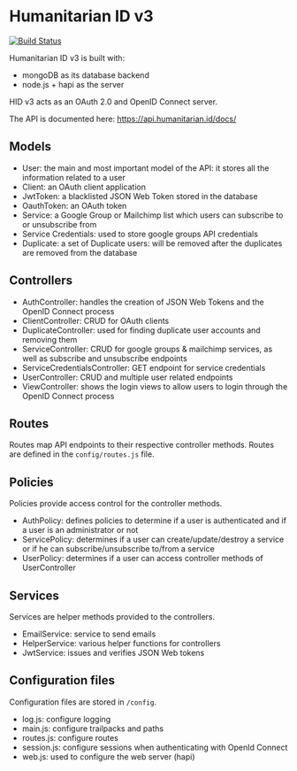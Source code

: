 # Humanitarian ID v3

[![Build Status](https://travis-ci.org/UN-OCHA/hid_api.svg?branch=master)](https://travis-ci.org/UN-OCHA/hid_api)

Humanitarian ID v3 is built with:

* mongoDB as its database backend
* node.js + hapi as the server

HID v3 acts as an OAuth 2.0 and OpenID Connect server.

The API is documented here: https://api.humanitarian.id/docs/

## Models

* User: the main and most important model of the API: it stores all the information related to a user
* Client: an OAuth client application
* JwtToken: a blacklisted JSON Web Token stored in the database
* OauthToken: an OAuth token
* Service: a Google Group or Mailchimp list which users can subscribe to or unsubscribe from
* Service Credentials: used to store google groups API credentials
* Duplicate: a set of Duplicate users: will be removed after the duplicates are removed from the database

## Controllers

* AuthController: handles the creation of JSON Web Tokens and the OpenID Connect process
* ClientController: CRUD for OAuth clients
* DuplicateController: used for finding duplicate user accounts and removing them
* ServiceController: CRUD for google groups & mailchimp services, as well as subscribe and unsubscribe endpoints
* ServiceCredentialsController: GET endpoint for service credentials
* UserController: CRUD and multiple user related endpoints
* ViewController: shows the login views to allow users to login through the OpenID Connect process

## Routes

Routes map API endpoints to their respective controller methods. Routes are defined in the `config/routes.js` file.

## Policies

Policies provide access control for the controller methods.

* AuthPolicy: defines policies to determine if a user is authenticated and if a user is an administrator or not
* ServicePolicy: determines if a user can create/update/destroy a service or if he can subscribe/unsubscribe to/from a service
* UserPolicy: determines if a user can access controller methods of UserController

## Services

Services are helper methods provided to the controllers.

* EmailService: service to send emails
* HelperService: various helper functions for controllers
* JwtService: issues and verifies JSON Web tokens

## Configuration files

Configuration files are stored in `/config`.

* log.js: configure logging
* main.js: configure trailpacks and paths
* routes.js: configure routes
* session.js: configure sessions when authenticating with OpenId Connect
* web.js: used to configure the web server (hapi)
